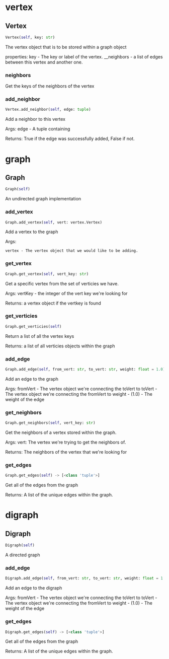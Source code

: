# vertex

## Vertex
```python
Vertex(self, key: str)
```

The vertex object that is to be stored within a graph object

properties:
    key - The key or label of the vertex.
    __neighbors - a list of edges between this vertex and another one.

### neighbors

Get the keys of the neighbors of the vertex

### add_neighbor
```python
Vertex.add_neighbor(self, edge: tuple)
```

Add a neighbor to this vertex

Args:
    edge - A tuple containing

Returns:
    True if the edge was successfully added, False if not.

# graph

## Graph
```python
Graph(self)
```

An undirected graph implementation

### add_vertex
```python
Graph.add_vertex(self, vert: vertex.Vertex)
```

Add a vertex to the graph

Args:

    vertex - The vertex object that we would like to be adding.


### get_vertex
```python
Graph.get_vertex(self, vert_key: str)
```

Get a specific vertex from the set of verticies we have.

Args:
    vertKey - the integer of the vert key we're looking for

Returns:
    a vertex object if the vertkey is found

### get_verticies
```python
Graph.get_verticies(self)
```

Return a list of all the vertex keys

Returns:
    a list of all verticies objects within the graph

### add_edge
```python
Graph.add_edge(self, from_vert: str, to_vert: str, weight: float = 1.0)
```

Add an edge to the graph

Args:
    fromVert - The vertex object we're connecting the toVert to
    toVert - The vertex object we're connecting the fromVert to
    weight - (1.0) - The weight of the edge

### get_neighbors
```python
Graph.get_neighbors(self, vert_key: str)
```

Get the neighbors of a vertex stored within the graph.

Args:
    vert: The vertex we're trying to get the neighbors of.

Returns:
    The neighbors of the vertex that we're looking for

### get_edges
```python
Graph.get_edges(self) -> [<class 'tuple'>]
```

Get all of the edges from the graph

Returns:
    A list of the unique edges within the graph.

# digraph

## Digraph
```python
Digraph(self)
```

A directed graph

### add_edge
```python
Digraph.add_edge(self, from_vert: str, to_vert: str, weight: float = 1.0)
```

Add an edge to the digraph

Args:
    fromVert - The vertex object we're connecting the toVert to
    toVert - The vertex object we're connecting the fromVert to
    weight - (1.0) - The weight of the edge

### get_edges
```python
Digraph.get_edges(self) -> [<class 'tuple'>]
```

Get all of the edges from the graph

Returns:
    A list of the unique edges within the graph.

